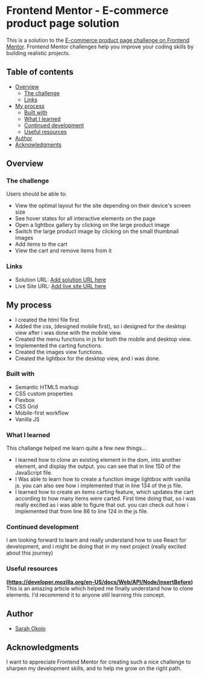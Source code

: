 # Frontend Mentor - E-commerce product page solution

This is a solution to the [E-commerce product page challenge on Frontend Mentor](https://www.frontendmentor.io/challenges/ecommerce-product-page-UPsZ9MJp6). Frontend Mentor challenges help you improve your coding skills by building realistic projects.

## Table of contents

- [Overview](#overview)
  - [The challenge](#the-challenge)
  - [Links](#links)
- [My process](#my-process)
  - [Built with](#built-with)
  - [What I learned](#what-i-learned)
  - [Continued development](#continued-development)
  - [Useful resources](#useful-resources)
- [Author](#author)
- [Acknowledgments](#acknowledgments)


## Overview

### The challenge

Users should be able to:

- View the optimal layout for the site depending on their device's screen size
- See hover states for all interactive elements on the page
- Open a lightbox gallery by clicking on the large product image
- Switch the large product image by clicking on the small thumbnail images
- Add items to the cart
- View the cart and remove items from it


### Links

- Solution URL: [Add solution URL here](https://github.com/Sarah-okolo/E-commerce-product-page)
- Live Site URL: [Add live site URL here](https://ecommerce-product-page-by-sarah-okolo.netlify.app/)


## My process
   
   - I created the html file first
   - Added the css, (designed mobile first), so i designed for the desktop view after i was done with the mobile view.
   - Created the menu functions in js for both the mobile and desktop view.
   - Implemented the carting functions.
   - Created the images view functions.
   - Created the lightbox for the desktop view, and i was done.
   
### Built with

- Semantic HTML5 markup
- CSS custom properties
- Flexbox
- CSS Grid
- Mobile-first workflow
- Vanilla JS


### What I learned

 This challange helped me learn quite a few new things...
 - I learned how to clone an existing element in the dom, into another element, and display the output.
  you can see that in line 150 of the JavaScript file. 
 - I Was able to learn how to create a function image lightbox with vanilla js. you can also see how i implemented that in line 134 of the js file.
 - I learned how to create an items carting feature, which updates the cart according to how many items were carted. First time doing that, so i was really excited as i was able to figure that out. you can check out how i implemented that from line 86 to line 124 in the js file.
 

### Continued development
 I am looking forward to learn and really understand how to use React for development, and i might be doing that in my next project (really excited about this journey)
 
 
### Useful resources
 **(https://developer.mozilla.org/en-US/docs/Web/API/Node/insertBefore)**
 This is an amazing article which helped me finally understand how to clone elements. I'd recommend it to anyone still learning this concept.


## Author

- [Sarah Okolo](https://www.frontendmentor.io/profile/sarah-okolo)


## Acknowledgments

I want to appreciate Frontend Mentor for creating such a nice challenge to sharpen my development skills, and to help me grow on the right path.
